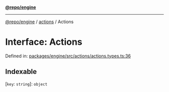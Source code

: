 [**@repo/engine**](../../README.md)

***

[@repo/engine](../../modules.md) / [actions](../README.md) / Actions

# Interface: Actions

Defined in: [packages/engine/src/actions/actions.types.ts:36](https://github.com/alexqguo/drinking-board-game-v3/blob/4f69b8a1b2b5f97159c705ca0c84ae01560eec1b/packages/engine/src/actions/actions.types.ts#L36)

## Indexable

\[`key`: `string`\]: `object`
